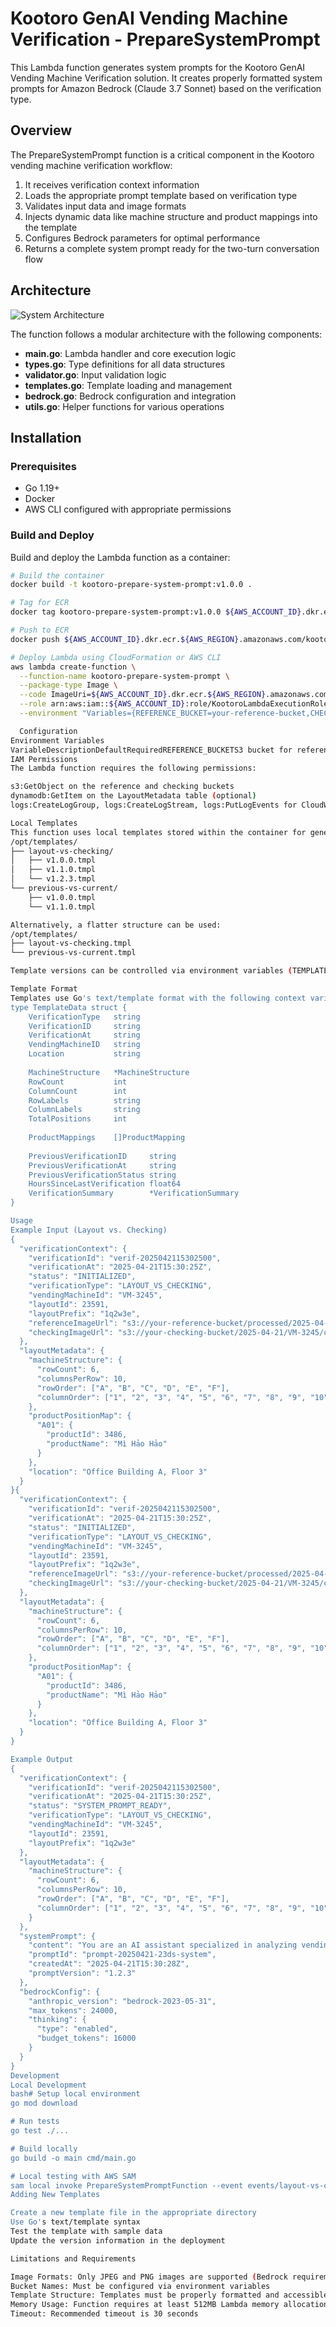 # Kootoro GenAI Vending Machine Verification - PrepareSystemPrompt

This Lambda function generates system prompts for the Kootoro GenAI Vending Machine Verification solution. 
It creates properly formatted system prompts for Amazon Bedrock (Claude 3.7 Sonnet) based on the verification type.

## Overview

The PrepareSystemPrompt function is a critical component in the Kootoro vending machine verification workflow:

1. It receives verification context information
2. Loads the appropriate prompt template based on verification type
3. Validates input data and image formats
4. Injects dynamic data like machine structure and product mappings into the template
5. Configures Bedrock parameters for optimal performance
6. Returns a complete system prompt ready for the two-turn conversation flow

## Architecture

![System Architecture](docs/images/architecture.png)

The function follows a modular architecture with the following components:

- **main.go**: Lambda handler and core execution logic
- **types.go**: Type definitions for all data structures
- **validator.go**: Input validation logic
- **templates.go**: Template loading and management
- **bedrock.go**: Bedrock configuration and integration
- **utils.go**: Helper functions for various operations

## Installation

### Prerequisites

- Go 1.19+
- Docker
- AWS CLI configured with appropriate permissions

### Build and Deploy

Build and deploy the Lambda function as a container:

```bash
# Build the container
docker build -t kootoro-prepare-system-prompt:v1.0.0 .

# Tag for ECR
docker tag kootoro-prepare-system-prompt:v1.0.0 ${AWS_ACCOUNT_ID}.dkr.ecr.${AWS_REGION}.amazonaws.com/kootoro-prepare-system-prompt:v1.0.0

# Push to ECR
docker push ${AWS_ACCOUNT_ID}.dkr.ecr.${AWS_REGION}.amazonaws.com/kootoro-prepare-system-prompt:v1.0.0

# Deploy Lambda using CloudFormation or AWS CLI
aws lambda create-function \
  --function-name kootoro-prepare-system-prompt \
  --package-type Image \
  --code ImageUri=${AWS_ACCOUNT_ID}.dkr.ecr.${AWS_REGION}.amazonaws.com/kootoro-prepare-system-prompt:v1.0.0 \
  --role arn:aws:iam::${AWS_ACCOUNT_ID}:role/KootoroLambdaExecutionRole \
  --environment "Variables={REFERENCE_BUCKET=your-reference-bucket,CHECKING_BUCKET=your-checking-bucket,TEMPLATE_BASE_PATH=/opt/templates}"

  Configuration
Environment Variables
VariableDescriptionDefaultRequiredREFERENCE_BUCKETS3 bucket for reference layout images-YesCHECKING_BUCKETS3 bucket for checking images-YesTEMPLATE_BASE_PATHPath to template directory/opt/templatesNoANTHROPIC_VERSIONAnthropic API version for Bedrockbedrock-2023-05-31NoMAX_TOKENSMaximum tokens for response24000NoBUDGET_TOKENSTokens for Claude's thinking process16000NoTHINKING_TYPEClaude's thinking modeenabledNoPROMPT_VERSIONDefault prompt version1.0.0NoDEBUGEnable debug loggingfalseNo
IAM Permissions
The Lambda function requires the following permissions:

s3:GetObject on the reference and checking buckets
dynamodb:GetItem on the LayoutMetadata table (optional)
logs:CreateLogGroup, logs:CreateLogStream, logs:PutLogEvents for CloudWatch logging

Local Templates
This function uses local templates stored within the container for generating system prompts. Templates should be organized in the following structure:
/opt/templates/
├── layout-vs-checking/
│   ├── v1.0.0.tmpl
│   ├── v1.1.0.tmpl
│   └── v1.2.3.tmpl
└── previous-vs-current/
    ├── v1.0.0.tmpl
    └── v1.1.0.tmpl

Alternatively, a flatter structure can be used:
/opt/templates/
├── layout-vs-checking.tmpl
└── previous-vs-current.tmpl

Template versions can be controlled via environment variables (TEMPLATE_VERSION_LAYOUT_VS_CHECKING, TEMPLATE_VERSION_PREVIOUS_VS_CURRENT) or through the discovery mechanism that selects the latest version available.

Template Format
Templates use Go's text/template format with the following context variables:
type TemplateData struct {
    VerificationType   string
    VerificationID     string
    VerificationAt     string
    VendingMachineID   string
    Location           string
    
    MachineStructure   *MachineStructure
    RowCount           int
    ColumnCount        int
    RowLabels          string
    ColumnLabels       string
    TotalPositions     int
    
    ProductMappings    []ProductMapping
    
    PreviousVerificationID     string
    PreviousVerificationAt     string
    PreviousVerificationStatus string
    HoursSinceLastVerification float64
    VerificationSummary        *VerificationSummary
}

Usage
Example Input (Layout vs. Checking)
{
  "verificationContext": {
    "verificationId": "verif-2025042115302500",
    "verificationAt": "2025-04-21T15:30:25Z",
    "status": "INITIALIZED",
    "verificationType": "LAYOUT_VS_CHECKING",
    "vendingMachineId": "VM-3245",
    "layoutId": 23591,
    "layoutPrefix": "1q2w3e",
    "referenceImageUrl": "s3://your-reference-bucket/processed/2025-04-21/14-25-10/23591_v1_abc_1q2w3e/image.png",
    "checkingImageUrl": "s3://your-checking-bucket/2025-04-21/VM-3245/check_15-30-25.jpg"
  },
  "layoutMetadata": {
    "machineStructure": {
      "rowCount": 6,
      "columnsPerRow": 10,
      "rowOrder": ["A", "B", "C", "D", "E", "F"],
      "columnOrder": ["1", "2", "3", "4", "5", "6", "7", "8", "9", "10"]
    },
    "productPositionMap": {
      "A01": {
        "productId": 3486,
        "productName": "Mì Hảo Hảo"
      }
    },
    "location": "Office Building A, Floor 3"
  }
}{
  "verificationContext": {
    "verificationId": "verif-2025042115302500",
    "verificationAt": "2025-04-21T15:30:25Z",
    "status": "INITIALIZED",
    "verificationType": "LAYOUT_VS_CHECKING",
    "vendingMachineId": "VM-3245",
    "layoutId": 23591,
    "layoutPrefix": "1q2w3e",
    "referenceImageUrl": "s3://your-reference-bucket/processed/2025-04-21/14-25-10/23591_v1_abc_1q2w3e/image.png",
    "checkingImageUrl": "s3://your-checking-bucket/2025-04-21/VM-3245/check_15-30-25.jpg"
  },
  "layoutMetadata": {
    "machineStructure": {
      "rowCount": 6,
      "columnsPerRow": 10,
      "rowOrder": ["A", "B", "C", "D", "E", "F"],
      "columnOrder": ["1", "2", "3", "4", "5", "6", "7", "8", "9", "10"]
    },
    "productPositionMap": {
      "A01": {
        "productId": 3486,
        "productName": "Mì Hảo Hảo"
      }
    },
    "location": "Office Building A, Floor 3"
  }
}

Example Output
{
  "verificationContext": {
    "verificationId": "verif-2025042115302500",
    "verificationAt": "2025-04-21T15:30:25Z",
    "status": "SYSTEM_PROMPT_READY",
    "verificationType": "LAYOUT_VS_CHECKING",
    "vendingMachineId": "VM-3245",
    "layoutId": 23591,
    "layoutPrefix": "1q2w3e"
  },
  "layoutMetadata": {
    "machineStructure": {
      "rowCount": 6,
      "columnsPerRow": 10,
      "rowOrder": ["A", "B", "C", "D", "E", "F"],
      "columnOrder": ["1", "2", "3", "4", "5", "6", "7", "8", "9", "10"]
    }
  },
  "systemPrompt": {
    "content": "You are an AI assistant specialized in analyzing vending machine product placement...",
    "promptId": "prompt-20250421-23ds-system",
    "createdAt": "2025-04-21T15:30:28Z",
    "promptVersion": "1.2.3"
  },
  "bedrockConfig": {
    "anthropic_version": "bedrock-2023-05-31",
    "max_tokens": 24000,
    "thinking": {
      "type": "enabled",
      "budget_tokens": 16000
    }
  }
}
Development
Local Development
bash# Setup local environment
go mod download

# Run tests
go test ./...

# Build locally
go build -o main cmd/main.go

# Local testing with AWS SAM
sam local invoke PrepareSystemPromptFunction --event events/layout-vs-checking.json
Adding New Templates

Create a new template file in the appropriate directory
Use Go's text/template syntax
Test the template with sample data
Update the version information in the deployment

Limitations and Requirements

Image Formats: Only JPEG and PNG images are supported (Bedrock requirement)
Bucket Names: Must be configured via environment variables
Template Structure: Templates must be properly formatted and accessible at runtime
Memory Usage: Function requires at least 512MB Lambda memory allocation
Timeout: Recommended timeout is 30 seconds

